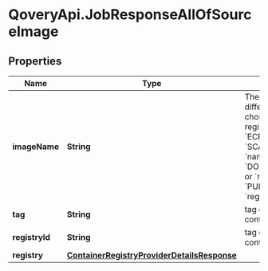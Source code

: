 # QoveryApi.JobResponseAllOfSourceImage

## Properties

Name | Type | Description | Notes
------------ | ------------- | ------------- | -------------
**imageName** | **String** | The image name pattern differs according to chosen container registry provider:   * &#x60;ECR&#x60;: &#x60;repository&#x60; * &#x60;SCALEWAY_CR&#x60;: &#x60;namespace/image&#x60; * &#x60;DOCKER_HUB&#x60;: &#x60;image&#x60; or &#x60;repository/image&#x60; * &#x60;PUBLIC_ECR&#x60;: &#x60;registry_alias/repository&#x60;  | [optional] 
**tag** | **String** | tag of the image container | [optional] 
**registryId** | **String** | tag of the image container | [optional] 
**registry** | [**ContainerRegistryProviderDetailsResponse**](ContainerRegistryProviderDetailsResponse.md) |  | [optional] 


